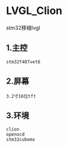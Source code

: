 # LVGL_Clion
stm32移植lvgl

## 1.主控
~~~ 
stm32f407vet6
~~~
## 2.屏幕
~~~
3.2寸16位tft
~~~
## 3.环境
~~~
clion 
openocd
stm32cubemx
~~~

